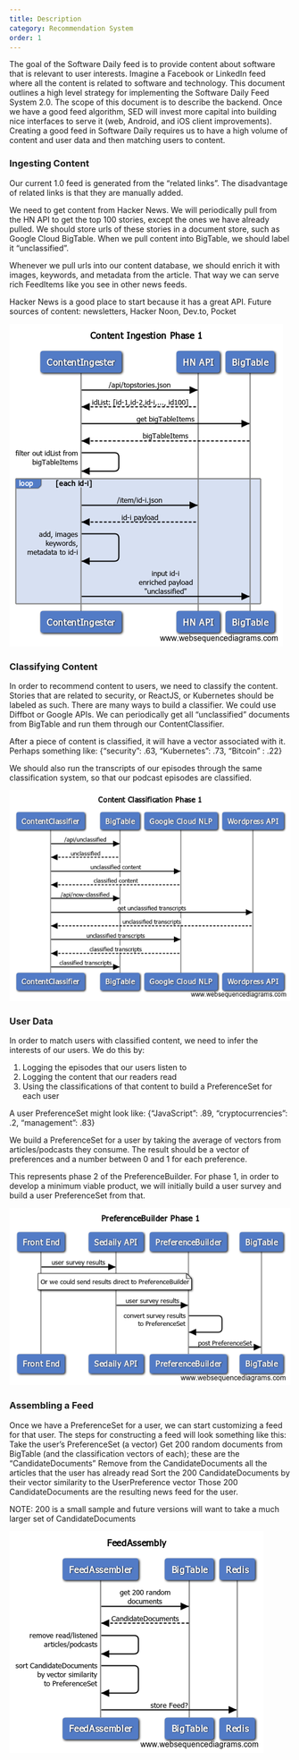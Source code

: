```yaml
---
title: Description
category: Recommendation System
order: 1
---
```


The goal of the Software Daily feed is to provide content about software that is relevant to user interests. Imagine a Facebook or LinkedIn feed where all the content is related to software and technology. This document outlines a high level strategy for implementing the Software Daily Feed System 2.0. The scope of this document is to describe the backend. Once we have a good feed algorithm, SED will invest more capital into building nice interfaces to serve it (web, Android, and iOS client improvements). Creating a good feed in Software Daily requires us to have a high volume of content and user data and then matching users to content.

### Ingesting Content

Our current 1.0 feed is generated from the “related links”. The disadvantage of related links is that they are manually added. 

We need to get content from Hacker News. We will periodically pull from the HN API to get the top 100 stories, except the ones we have already pulled. We should store urls of these stories in a document store, such as Google Cloud BigTable. When we pull content into BigTable, we should label it “unclassified”.

Whenever we pull urls into our content database, we should enrich it with images, keywords, and metadata from the article. That way we can serve rich FeedItems like you see in other news feeds.

Hacker News is a good place to start because it has a great API. Future sources of content: newsletters, Hacker Noon, Dev.to, Pocket

<img src="/images/feed_contentIngester.png" title="Content Ingester" alt="Content Ingester">


### Classifying Content

In order to recommend content to users, we need to classify the content. Stories that are related to security, or ReactJS, or Kubernetes should be labeled as such. There are many ways to build a classifier. We could use Diffbot or Google APIs. We can periodically get all “unclassified” documents from BigTable and run them through our ContentClassifier. 

After a piece of content is classified, it will have a vector associated with it. Perhaps something like:
{“security”: .63, “Kubernetes”: .73, “Bitcoin” : .22}

We should also run the transcripts of our episodes through the same classification system, so that our podcast episodes are classified.

<img src="/images/feed_content_classification.png" title="Content Classification" alt="Content Classification">


### User Data
In order to match users with classified content, we need to infer the interests of our users. We do this by:

1. Logging the episodes that our users listen to
1. Logging the content that our readers read
1. Using the classifications of that content to build a PreferenceSet for each user

A user PreferenceSet might look like:
{“JavaScript”: .89, “cryptocurrencies”: .2, “management”: .83}

We build a PreferenceSet for a user by taking the average of vectors from articles/podcasts they consume. The result should be a vector of preferences and a number between 0 and 1 for each preference.

This represents phase 2 of the PreferenceBuilder. For phase 1, in order to develop a minimum viable product, we will initially build a user survey and build a user PreferenceSet from that.


<img src="/images/feed_preferenceSet.png" title="Preference Set" alt="Preference Set">


### Assembling a Feed

Once we have a PreferenceSet for a user, we can start customizing a feed for that user. The steps for constructing a feed will look something like this:
Take the user’s PreferenceSet (a vector)
Get 200 random documents from BigTable (and the classification vectors of each); these are the “CandidateDocuments”
Remove from the CandidateDocuments all the articles that the user has already read
Sort the 200 CandidateDocuments by their vector similarity to the UserPreference vector
Those 200 CandidateDocuments are the resulting news feed for the user.

NOTE: 200 is a small sample and future versions will want to take a much larger set of CandidateDocuments

<img src="/images/feed_feedAssembly.png" title="Feed Assembly" alt="Feed Assembly">


